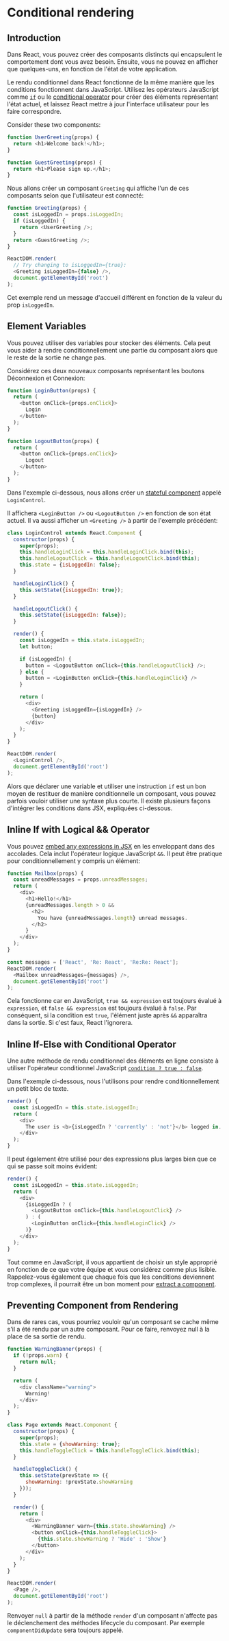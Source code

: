 # Conditional rendering

## Introduction

Dans React, vous pouvez créer des composants distincts qui encapsulent le comportement dont vous avez besoin. Ensuite, vous ne pouvez en afficher que quelques-uns, en fonction de l'état de votre application.

Le rendu conditionnel dans React fonctionne de la même manière que les conditions fonctionnent dans JavaScript. Utilisez les opérateurs JavaScript comme [`if`](https://developer.mozilla.org/en-US/docs/Web/JavaScript/Reference/Statements/if...else) ou le [conditional operator](https://developer.mozilla.org/en/docs/Web/JavaScript/Reference/Operators/Conditional_Operator) pour créer des éléments représentant l'état actuel, et laissez React mettre à jour l'interface utilisateur pour les faire correspondre.

Consider these two components:

```js
function UserGreeting(props) {
  return <h1>Welcome back!</h1>;
}

function GuestGreeting(props) {
  return <h1>Please sign up.</h1>;
}
```

Nous allons créer un composant `Greeting` qui affiche l'un de ces composants selon que l'utilisateur est connecté:

```javascript
function Greeting(props) {
  const isLoggedIn = props.isLoggedIn;
  if (isLoggedIn) {
    return <UserGreeting />;
  }
  return <GuestGreeting />;
}

ReactDOM.render(
  // Try changing to isLoggedIn={true}:
  <Greeting isLoggedIn={false} />,
  document.getElementById('root')
);
```

Cet exemple rend un message d'accueil différent en fonction de la valeur du prop `isLoggedIn`.

## Element Variables

Vous pouvez utiliser des variables pour stocker des éléments. Cela peut vous aider à rendre conditionnellement une partie du composant alors que le reste de la sortie ne change pas.

Considérez ces deux nouveaux composants représentant les boutons Déconnexion et Connexion:

```js
function LoginButton(props) {
  return (
    <button onClick={props.onClick}>
      Login
    </button>
  );
}

function LogoutButton(props) {
  return (
    <button onClick={props.onClick}>
      Logout
    </button>
  );
}
```

Dans l'exemple ci-dessous, nous allons créer un [stateful component](/docs/state-and-lifecycle.html#adding-local-state-to-a-class) appelé `LoginControl`.

Il affichera `<LoginButton />` ou `<LogoutButton />` en fonction de son état actuel. Il va aussi afficher un `<Greeting />` à partir de l'exemple précédent:

```javascript
class LoginControl extends React.Component {
  constructor(props) {
    super(props);
    this.handleLoginClick = this.handleLoginClick.bind(this);
    this.handleLogoutClick = this.handleLogoutClick.bind(this);
    this.state = {isLoggedIn: false};
  }

  handleLoginClick() {
    this.setState({isLoggedIn: true});
  }

  handleLogoutClick() {
    this.setState({isLoggedIn: false});
  }

  render() {
    const isLoggedIn = this.state.isLoggedIn;
    let button;

    if (isLoggedIn) {
      button = <LogoutButton onClick={this.handleLogoutClick} />;
    } else {
      button = <LoginButton onClick={this.handleLoginClick} />
    }

    return (
      <div>
        <Greeting isLoggedIn={isLoggedIn} />
        {button}
      </div>
    );
  }
}

ReactDOM.render(
  <LoginControl />,
  document.getElementById('root')
);
```

Alors que déclarer une variable et utiliser une instruction `if` est un bon moyen de restituer de manière conditionnelle un composant, vous pouvez parfois vouloir utiliser une syntaxe plus courte. Il existe plusieurs façons d'intégrer les conditions dans JSX, expliquées ci-dessous.

## Inline If with Logical && Operator

Vous pouvez [embed any expressions in JSX](/docs/introducing-jsx.html#embedding-expressions-in-jsx) en les enveloppant dans des accolades. Cela inclut l'opérateur logique JavaScript `&&`. Il peut être pratique pour conditionnellement y compris un élément:

```js
function Mailbox(props) {
  const unreadMessages = props.unreadMessages;
  return (
    <div>
      <h1>Hello!</h1>
      {unreadMessages.length > 0 &&
        <h2>
          You have {unreadMessages.length} unread messages.
        </h2>
      }
    </div>
  );
}

const messages = ['React', 'Re: React', 'Re:Re: React'];
ReactDOM.render(
  <Mailbox unreadMessages={messages} />,
  document.getElementById('root')
);
```

Cela fonctionne car en JavaScript, `true && expression` est toujours évalué à `expression`, et `false && expression` est toujours évalué à `false`. Par conséquent, si la condition est `true`, l'élément juste après `&&` apparaîtra dans la sortie. Si c'est faux, React l'ignorera.

## Inline If-Else with Conditional Operator

Une autre méthode de rendu conditionnel des éléments en ligne consiste à utiliser l'opérateur conditionnel JavaScript [`condition ? true : false`](https://developer.mozilla.org/en/docs/Web/JavaScript/Reference/Operators/Conditional_Operator).

Dans l'exemple ci-dessous, nous l'utilisons pour rendre conditionnellement un petit bloc de texte.

```javascript
render() {
  const isLoggedIn = this.state.isLoggedIn;
  return (
    <div>
      The user is <b>{isLoggedIn ? 'currently' : 'not'}</b> logged in.
    </div>
  );
}
```

Il peut également être utilisé pour des expressions plus larges bien que ce qui se passe soit moins évident:

```js
render() {
  const isLoggedIn = this.state.isLoggedIn;
  return (
    <div>
      {isLoggedIn ? (
        <LogoutButton onClick={this.handleLogoutClick} />
      ) : (
        <LoginButton onClick={this.handleLoginClick} />
      )}
    </div>
  );
}
```

Tout comme en JavaScript, il vous appartient de choisir un style approprié en fonction de ce que votre équipe et vous considérez comme plus lisible. Rappelez-vous également que chaque fois que les conditions deviennent trop complexes, il pourrait être un bon moment pour [extract a component](/docs/components-and-props.html#extracting-components).

## Preventing Component from Rendering

Dans de rares cas, vous pourriez vouloir qu'un composant se cache même s'il a été rendu par un autre composant. Pour ce faire, renvoyez null à la place de sa sortie de rendu.

```javascript
function WarningBanner(props) {
  if (!props.warn) {
    return null;
  }

  return (
    <div className="warning">
      Warning!
    </div>
  );
}

class Page extends React.Component {
  constructor(props) {
    super(props);
    this.state = {showWarning: true};
    this.handleToggleClick = this.handleToggleClick.bind(this);
  }

  handleToggleClick() {
    this.setState(prevState => ({
      showWarning: !prevState.showWarning
    }));
  }

  render() {
    return (
      <div>
        <WarningBanner warn={this.state.showWarning} />
        <button onClick={this.handleToggleClick}>
          {this.state.showWarning ? 'Hide' : 'Show'}
        </button>
      </div>
    );
  }
}

ReactDOM.render(
  <Page />,
  document.getElementById('root')
);
```

Renvoyer `null` à partir de la méthode `render` d'un composant n'affecte pas le déclenchement des méthodes lifecycle du composant. Par exemple `componentDidUpdate` sera toujours appelé.
